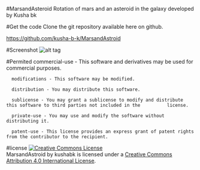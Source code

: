 <head>
<meta charset="UTF-8">
<meta name="description" content="Rotation of mars and an astroid in the galaxy ">
<meta name="keywords" content="kushabk,kusha bk,kusha b k">
<meta name="author" content="kusha bk">
<meta http-equiv="refresh" content="30">
</head>


#MarsandAsteroid
Rotation of mars and an asteroid in the galaxy
developed by Kusha bk



#Get the code
Clone the git repository available here on github. 

https://github.com/kusha-b-k/MarsandAstroid



#Screenshot
![alt tag](https://github.com/kusha-b-k/MarsandAstroid/blob/master/marsrotation.gif)

#Permited
      commercial-use - This software and derivatives may be used for commercial purposes.

      modifications - This software may be modified.

      distribution - You may distribute this software.

      sublicense - You may grant a sublicense to modify and distribute this software to third parties not included in the          license.

      private-use - You may use and modify the software without distributing it.

      patent-use - This license provides an express grant of patent rights from the contributor to the recipient.




#license
<a rel="license" href="http://creativecommons.org/licenses/by/4.0/"><img alt="Creative Commons License" style="border-width:0" src="https://i.creativecommons.org/l/by/4.0/88x31.png" /></a><br /><span xmlns:dct="http://purl.org/dc/terms/" property="dct:title">MarsandAstroid</span> by <span xmlns:cc="http://creativecommons.org/ns#" property="cc:attributionName">kushabk</span> is licensed under a <a rel="license" href="http://creativecommons.org/licenses/by/4.0/">Creative Commons Attribution 4.0 International License</a>.
